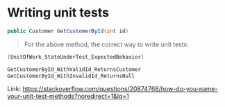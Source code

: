 # Writing unit tests

```csharp
public Customer GetCustomerById(int id)
```

> For the above method, the correct way to write unit tests:

```csharp
[UnitOfWork_StateUnderTest_ExpectedBehavior]

GetCustomerById_WithValidId_ReturnsCustomer
GetCustomerById_WithInvalidId_ReturnsNull
```

Link: https://stackoverflow.com/questions/20874768/how-do-you-name-your-unit-test-methods?noredirect=1&lq=1
